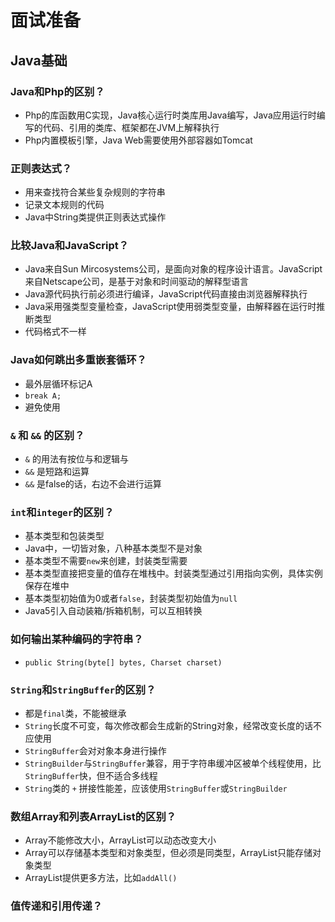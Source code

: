 # 面试准备

## Java基础

### Java和Php的区别？

- Php的库函数用C实现，Java核心运行时类库用Java编写，Java应用运行时编写的代码、引用的类库、框架都在JVM上解释执行
- Php内置模板引擎，Java Web需要使用外部容器如Tomcat

### 正则表达式？

- 用来查找符合某些复杂规则的字符串
- 记录文本规则的代码
- Java中String类提供正则表达式操作

### 比较Java和JavaScript？

- Java来自Sun Mircosystems公司，是面向对象的程序设计语言。JavaScript来自Netscape公司，是基于对象和时间驱动的解释型语言
- Java源代码执行前必须进行编译，JavaScript代码直接由浏览器解释执行
- Java采用强类型变量检查，JavaScript使用弱类型变量，由解释器在运行时推断类型
- 代码格式不一样

### Java如何跳出多重嵌套循环？
- 最外层循环标记A
- `break A;`
- 避免使用

### `&` 和 `&&` 的区别？
- `&` 的用法有按位与和逻辑与
- `&&` 是短路和运算
- `&&` 是false的话，右边不会进行运算

### `int`和`integer`的区别？
- 基本类型和包装类型
- Java中，一切皆对象，八种基本类型不是对象
- 基本类型不需要`new`来创建，封装类型需要
- 基本类型直接把变量的值存在堆栈中。封装类型通过引用指向实例，具体实例保存在堆中
- 基本类型初始值为0或者`false`，封装类型初始值为`null`
- Java5引入自动装箱/拆箱机制，可以互相转换

### 如何输出某种编码的字符串？
- `public String​(byte[] bytes,
              Charset charset)`

### `String`和`StringBuffer`的区别？
- 都是`final`类，不能被继承
- `String`长度不可变，每次修改都会生成新的String对象，经常改变长度的话不应使用
- `StringBuffer`会对对象本身进行操作
- `StringBuilder`与`StringBuffer`兼容，用于字符串缓冲区被单个线程使用，比`StringBuffer`快，但不适合多线程
- `String`类的 `+` 拼接性能差，应该使用`StringBuffer`或`StringBuilder`

### 数组Array和列表ArrayList的区别？
- Array不能修改大小，ArrayList可以动态改变大小
- Array可以存储基本类型和对象类型，但必须是同类型，ArrayList只能存储对象类型
- ArrayList提供更多方法，比如`addAll()`

### 值传递和引用传递？
